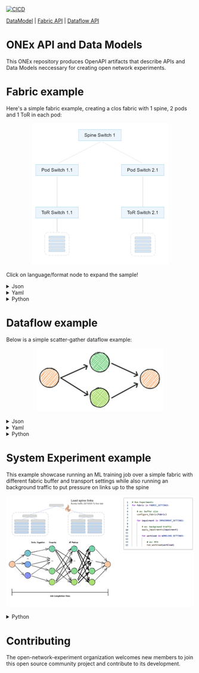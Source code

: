 [![CICD](https://github.com/open-network-experiments/models/workflows/CICD/badge.svg)](https://github.com/open-network-experiments/models/actions)

[DataModel](https://redocly.github.io/redoc/?url=https://raw.githubusercontent.com/open-network-experiments/models/main/docs/onexdatamodel_openapi.yaml)
| [Fabric API](https://redocly.github.io/redoc/?url=https://raw.githubusercontent.com/open-network-experiments/models/main/docs/onexfabric_openapi.yaml)
| [Dataflow API](https://redocly.github.io/redoc/?url=https://raw.githubusercontent.com/open-network-experiments/models/main/docs/onexdataflow_openapi.yaml)
# ONEx API and Data Models
This ONEx repository produces OpenAPI artifacts that describe APIs and Data Models neccessary for creating open network experiments.

# Fabric example

Here's a simple fabric example, creating a clos fabric with 1 spine, 2 pods and 1 ToR in each pod:

<p align="center">
    <img src="./assets/sample_fabric.png" />
</p>

Click on language/format node to expand the sample!

<details><summary>Json</summary>
<p>

```json
{
    "choice": "spine_pod_rack",
    "spine_pod_rack": {
        "spines": [
            {
                "count": 1
            }
        ],
        "pods": [
            {
                "count": 2,
                "pod_profile_name": [ "Pod Profile 1" ]
            }
        ],
        "pod_profiles": [
            {
                "name": "Pod Profile 1",
                "pod_switch": {
                    "count": 1
                },
                "rack": {
                    "count": 2,
                    "rack_profile_names": [ "Rack Profile 1" ]
                }
            }
        ],
        "rack_profiles": [
            {
                "name": "Rack Profile 1",
                "tor_to_pod_oversubscription": "2:1"
            }
        ]
    }
}
```
</p>
</details>

<details><summary>Yaml</summary>
<p>


```yaml
choice: spine_pod_rack
spine_pod_rack:
  spines:
  - count: 1
  pods:
  - count: 2
    pod_profile_name:
    - Pod Profile 1
  pod_profiles:
  - name: Pod Profile 1
    pod_switch:
      count: 1
    rack:
      count: 2
      rack_profile_names:
      - Rack Profile 1
  rack_profiles:
  - name: Rack Profile 1
    tor_to_pod_oversubscription: '2:1'
```
</p>
</details>


<details><summary>Python</summary>
<p>

```python
def fabric_sample():
    config = onex.api().config()
    config.fabric.spine_pod_rack.spines.add(count=1)
    config.fabric.spine_pod_rack.pods.add(
        count=2,
        pod_profile_name=["Pod Profile 1"]
    )

    pod_profile = config.fabric.spine_pod_rack.pod_profiles.add(name="Pod Profile 1")
    pod_profile.pod_switch.count = 1
    rack_profile = config.fabric.spine_pod_rack.rack_profiles.add(
        name="Rack Profile 1",
        tor_to_pod_oversubscription="2:1"
    )
    pod_profile.rack.rack_profile_names = [ rack_profile.name ]
    pod_profile.rack.count = 2
```
</p>
</details>



# Dataflow example

Below is a simple scatter-gather dataflow example:

<p align="center">
    <img src="./assets/sample_dataflow.png" />
</p>

<details><summary>Json</summary>
<p>

```json
{
    "dataflow": {
        "flow_profiles": [
            {
                "name": "data transfer",
                "data_size": 1073741824
            }
        ],
        "workload": [
            {
                "name": "Scatter",
                "choice": "scatter",
                "scatter": {
                    "destinations": [
                        "Compute 1",
                        "Compute 2"
                    ],
                    "flow_profile_name": "data transfer",
                    "sources": [
                        "Aggregator"
                    ]
                }
            },
            {
                "name": "Gather",
                "choice": "gather",
                "gather": {
                    "destinations": [
                        "Aggregator"
                    ],
                    "flow_profile_name": "data transfer",
                    "sources": [
                        "Compute 1",
                        "Compute 2"
                    ]
                }
            }
        ]
    },
    "hosts": [
        {
            "name": "Aggregator",
            "address": "1.1.1.1"
        },
        {
            "name": "Compute 1",
            "address": "3.3.3.3"
        },
        {
            "name": "Compute 2",
            "address": "4.4.4.4"
        }
    ]
}
```
</p>
</details>

<details><summary>Yaml</summary>
<p>


```yaml
dataflow:
  flow_profiles:
  - name: data transfer
    data_size: 1073741824
  workload:
  - name: Scatter
    choice: scatter
    scatter:
      destinations:
      - Compute 1
      - Compute 2
      flow_profile_name: data transfer
      sources:
      - Aggregator
  - name: Gather
    choice: gather
    gather:
      destinations:
      - Aggregator
      flow_profile_name: data transfer
      sources:
      - Compute 1
      - Compute 2
hosts:
- name: Aggregator
  address: 1.1.1.1
- name: Compute 1
  address: 3.3.3.3
- name: Compute 2
  address: 4.4.4.4
```
</p>
</details>


<details><summary>Python</summary>
<p>

```python
def dataflow_sample():
    api = onex.api()
    config = api.config()
    aggregator = config.hosts.add(name="Aggregator", address="1.1.1.1")    
    compute1 = config.hosts.add(name="Compute 1", address="3.3.3.3")
    compute2 = config.hosts.add(name="Compute 2", address="4.4.4.4")
    data_transfer = config.dataflow.flow_profiles.add(name='data transfer', data_size=1*1024*1024*1024)
    
    scatter = config.dataflow.workload.add(name="Scatter").scatter
    scatter.sources = [ aggregator.name ]
    scatter.destinations = [ compute1.name, compute2.name ]
    scatter.flow_profile_name = data_transfer.name

    gather = config.dataflow.workload.add(name="Gather").gather
    gather.sources = [ compute1.name, compute2.name ]
    gather.destinations = [ aggregator.name ]
    gather.flow_profile_name = data_transfer.name 

    api.set_config(config)
    api.run_experiment(api.experiment_request())
    jct = api.get_metrics(api.metrics_request()).jct
    print (f"Experiment complete, JCT: {jct}")
 ```
</p>
</details>

# System Experiment example

This example showcase running an ML training job over a simple fabric with different fabric buffer and transport settings while also running an background traffic to put pressure on links up to the spine

<p align="center">
    <img src="./assets/system_experiment.png" />
</p>

<details><summary>Python</summary>
<p>

```python
def configure_fabric(buffer):
    # Objective: Configure a fabric with 1 spine, 2 pods, 2 ToRs pe pod and set a buffer in each port int he pod switch

    api = onex.api()
    config = api.config()

    # Create a qos profile with the buffer settings
    qos_profile = config.fabric.qos_profiles.add(name='restricted ingress admission')
    qos_profile.ingress_admission.shared_buffer_bytes = 0
    qos_profile.ingress_admission.reserved_buffer_bytes = buffer

    # Create the topology and assign the qos profile to pod switches
    config.fabric.spine_pod_rack.spines.add(count=1)
    config.fabric.spine_pod_rack.pods.add(
        count=2,
        pod_profile_name=["Pod Profile 1"]
    )

    pod_profile = config.fabric.spine_pod_rack.pod_profiles.add(name="Pod Profile 1")
    pod_profile.pod_switch.count = 1
    rack_profile = config.fabric.spine_pod_rack.rack_profiles.add(
        name="Rack Profile 1",
        tor_to_pod_oversubscription="2:1"
    )
    pod_profile.rack.rack_profile_names = [ rack_profile.name ]
    pod_profile.rack.count = 2
    pod_profile.pod_switch.qos_profile_name = qos_profile.name

    # Apply the fabric config
    api.set_config(config)


def apply_impairments(spine_link_load):
    # Objective: Inject a background traffic in the spine links to create congestion while running traffic from external hosts
    
    api = onex.api()
    config = api.get_config()

    # Create the flow and injecting in the pod switch of the 1st pod
    flow1 = config.chaos.background_traffic.flows.add(name="Flow 1")
    flow1.fabric_entry_point.switch_reference.pod.pod_index = 1
    flow1.fabric_entry_point.switch_reference.pod.switch_index = 1
    
    stateless_flow = flow1.stateless.add(name='Load Spine')
    stateless_flow.rate = spine_link_load
    stateless_flow.rate_unit = 'Gbps'

    # Update fabric config with background traffic
    api.set_config(config)


def run_workfload(mtu):
    # Objective: Create a ML Training data flow, run and print the Job Completion Time

    api = onex.api()
    config = onex.api().config()

    storage_host = config.hosts.add(name="Data Storage 1", address="1.1.1.1")
    compute1 = config.hosts.add(name="Compute 1", address="3.3.3.3")
    compute2 = config.hosts.add(name="Compute 2", address="4.4.4.4")

    hyperparameters = config.dataflow.flow_profiles.add(name='hyperparameters', data_size=10000)
    image_data = config.dataflow.flow_profiles.add(name='image data', data_size=10000000)
    gradients_exchange = config.dataflow.flow_profiles.add(name='receive and update gradients', data_size=1000000)
        
    init_scatter = config.dataflow.workload.add(name="transfer hyperparameters").scatter
    init_scatter.sources = [ storage_host.name ]
    init_scatter.destinations = [ compute1.name, compute2.name ]
    init_scatter.flow_profile_name = hyperparameters.name

    epoch_loop = config.dataflow.workload.add(name="Epoch loop").loop
    epoch_loop.iterations = 10

    batch_scatter = epoch_loop.children.add(name='Transfer images').scatter
    batch_scatter.sources = [ storage_host.name ]
    batch_scatter.destinations = [ compute1.name, compute2.name ]
    batch_scatter.flow_profile_name = image_data.name

    batch_compute = epoch_loop.children.add(name='Calculate gradients').compute
    batch_compute.nodes = [ compute1.name, compute2.name ]
    batch_compute.simulated.duration = 10

    batch_all_reduce = epoch_loop.children.add(name='Exchange gradients').all_reduce
    batch_all_reduce.nodes = [ compute1.name, compute2.name ]
    batch_all_reduce.flow_profile_name = gradients_exchange.name
    batch_all_reduce.type = batch_all_reduce.RING

    back_compute_optimizer = epoch_loop.children.add(name='Compute optimizer function + update model').compute
    back_compute_optimizer.nodes = [ compute1.name, compute2.name ]
    back_compute_optimizer.simulated.duration = 10

    # Set the MTU
    hyperparameters.ethernet.mtu = mtu
    image_data.ethernet.mtu = mtu
    gradients_exchange.ethernet.mtu = mtu

    # Apply data flow config
    api.set_config(config)

    # Run the workfload and print out Job Completion Time
    api.run_experiment(api.experiment_request())
    jct = api.get_metrics(api.metrics_request()).jct
    print (f"Experiment complete, JCT: {jct}")


def run_experiments():

    for fabric_switch_port_buffer in [0, 10000, 1000000]:

        configure_fabric(fabric_switch_port_buffer)

        for spine_link_load in [0, 10, 20]:

            apply_impairments(spine_link_load)

            for mtu in [1500, 9000]:

                run_workfload(mtu)

 ```
</p>
</details>

# Contributing

The open-network-experiment organization welcomes new members to join this open source community project and contribute to its development.